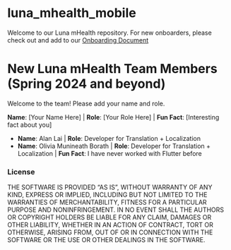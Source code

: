 # luna_mhealth_mobile

Welcome to our Luna mHealth repository.
For new onboarders, please check out and add to our [Onboarding Document](https://docs.google.com/document/d/1QCq0Zyi3qi2nkaMmSxh-R5hc02W5n2M66UqNIxYlZFc/edit?usp=sharing)

# New Luna mHealth Team Members (Spring 2024 and beyond)

Welcome to the team! Please add your name and role.

 **Name**: [Your Name Here] | **Role**: [Your Role Here] | **Fun Fact**: [Interesting fact about you]
- **Name**: Alan Lai | **Role**: Developer for Translation + Localization
- **Name**: Olivia Munineath Borath | **Role**: Developer for Translation + Localization | **Fun Fact**: I have never worked with Flutter before

### License
THE SOFTWARE IS PROVIDED “AS IS”, WITHOUT WARRANTY OF ANY KIND, EXPRESS OR IMPLIED, INCLUDING BUT NOT LIMITED TO THE WARRANTIES OF MERCHANTABILITY, FITNESS FOR A PARTICULAR PURPOSE AND NONINFRINGEMENT. IN NO EVENT SHALL THE AUTHORS OR COPYRIGHT HOLDERS BE LIABLE FOR ANY CLAIM, DAMAGES OR OTHER LIABILITY, WHETHER IN AN ACTION OF CONTRACT, TORT OR OTHERWISE, ARISING FROM, OUT OF OR IN CONNECTION WITH THE SOFTWARE OR THE USE OR OTHER DEALINGS IN THE SOFTWARE.
